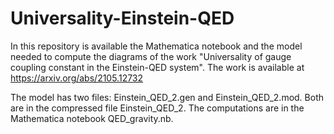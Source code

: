 # Universality-Einstein-QED
In this repository is available the Mathematica notebook and the model needed to compute the diagrams of the work "Universality of gauge coupling constant in the Einstein-QED system". The work is available at https://arxiv.org/abs/2105.12732

The model has two files: Einstein_QED_2.gen and Einstein_QED_2.mod. Both are in the compressed file Einstein_QED_2. The computations are in the Mathematica notebook QED_gravity.nb.
